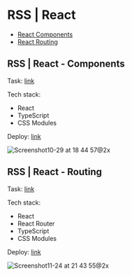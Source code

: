 # RSS | React

- [React Components](#components)
- [React Routing](#routing)

## RSS | React - Components<a name='components'></a>
Task: [link](https://github.com/rolling-scopes-school/tasks/tree/master/react/modules/module01)

Tech stack:
- React
- TypeScript
- CSS Modules

Deploy: [link](https://freightdh.github.io/react-components/)

![Screenshot10-29 at 18 44 57@2x](https://github.com/FreightDH/react-components/assets/81368535/93b1e240-e197-4bf9-8274-0fd190d38c41)

## RSS | React - Routing<a name='routing'></a>
Task: [link](https://github.com/rolling-scopes-school/tasks/tree/master/react/modules/module02)

Tech stack:
- React
- React Router
- TypeScript
- CSS Modules

Deploy: [link](https://freightdh-react-routing.netlify.app/)

![Screenshot11-24 at 21 43 55@2x](https://github.com/FreightDH/rss-react/assets/81368535/4bffd71d-bddd-4e95-941e-dd90e58c8065)


